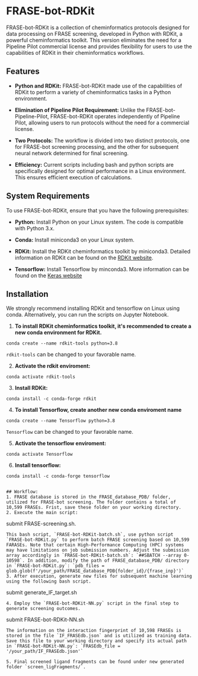 # FRASE-bot-RDKit

FRASE-bot-RDKit is a collection of cheminformatics protocols designed for data processing on FRASE screening, developed in Python with RDKit, a powerful cheminformatics toolkit. This version eliminates the need for a Pipeline Pilot commercial license and provides flexibility for users to use the capabilities of RDKit in their cheminformatics workflows.

## Features

- **Python and RDKit:** FRASE-bot-RDKit made use of the capabilities of RDKit to perform a variety of cheminformatics tasks in a Python environment.

- **Elimination of Pipeline Pilot Requirement:** Unlike the FRASE-bot-Pipeline-Pilot, FRASE-bot-RDKit operates independently of Pipeline Pilot, allowing users to run protocols without the need for a commercial license.

- **Two Protocols:** The workflow is divided into two distinct protocols, one for FRASE-bot screening processing, and the other for subsequent neural network determined for final screening.
 
- **Efficiency:** Current scripts including bash and python scripts are specifically designed for optimal performance in a Linux environment. This ensures efficient execution of calculations.

## System Requirements

To use FRASE-bot-RDKit, ensure that you have the following prerequisites:

- **Python:** Install Python on your Linux system. The code is compatible with Python 3.x.

- **Conda:** Install miniconda3 on your Linux system.
 
- **RDKit:** Install the RDKit cheminformatics toolkit by miniconda3. Detailed information on RDKit can be found on the [RDKit website](https://www.rdkit.org/).

- **Tensorflow:** Install Tensorflow by minconda3. More information can be found on the [Keras website](https://keras.io/)
  
## Installation 
We strongly recommend installing RDKit and tensorflow on Linux using conda. Alternatively, you can run the scripts on Jupyter Notebook.

1. **To install RDKit cheminformatics toolkit, it's recommended to create a new conda environment for RDKit.**
  ```
  conda create --name rdkit-tools python=3.8
  ```
  `rdkit-tools` can be changed to your favorable name.
  
2. **Activate the rdkit enviroment:**
  ```
  conda activate rdkit-tools
  ```
3. **Install RDKit:**
  ```
  conda install -c conda-forge rdkit
  ```
4. **To install Tensorflow, create another new conda enviroment name**
```
conda create --name Tensorflow python=3.8
```
`Tensorflow` can be changed to your favorable name.
  
5. **Activate the tensorflow enviroment:**
  ```
  conda activate Tensorflow
  ```
6. **Install tensorflow:**
  ```
  conda install -c conda-forge tensorflow


## Workflow:
1. FRASE database is stored in the FRASE_database_PDB/ folder, utilized for FRASE-bot screening. The folder contains a total of 10,599 FRASEs. Frist, save these folder on your working directory.
2. Execute the main script:
   ```
   submit FRASE-screening.sh.
   ```
   This bash script, `FRASE-bot-RDKit-batch.sh`, use python script `FRASE-bot-RDKit.py` to perform batch FRASE screening based on 10,599 FARASEs. Note that certain High-Performance Computing (HPC) systems may have limitations on job submission numbers. Adjust the submission array accordingly in `FRASE-bot-RDKit-batch.sh`: `##SBATCH --array 0-10598`. In addition, modify the path of FRASE_database_PDB/ directory in `FRASE-bot-RDKit.py`: `pdb_files = glob.glob(f'/your_path/FRASE_database_PDB{folder_id}/{frase_inp}')`
3. After execution, generate new files for subsequent machine learning using the following bash script.
   ```
   submit generate_IF_target.sh
   ```
4. Employ the `FRASE-bot-RDKit-NN.py` script in the final step to generate screening outcomes. 
   ```
   submit FRASE-bot-RDKit-NN.sh
   ```
   The information on the interaction fingerprint of 10,598 FRASEs is stored in the file `IF_FRASEdb.json` and is utilized as training data. Save this file to your working directory and specify its actual path in `FRASE-bot-RDKit-NN.py`: `FRASEdb_file = '/your_path/IF_FRASEdb.json'`

5. Final screened ligand fragments can be found under new generated folder `screen_ligFragments/`.
